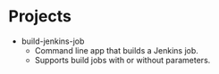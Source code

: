 # Projects
* build-jenkins-job
  * Command line app that builds a Jenkins job.
  * Supports build jobs with or without parameters.
